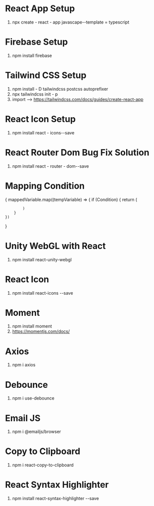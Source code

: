 # React App Setup
1. npx create - react - app javascape--template = typescript 

# Firebase Setup
1. npm install firebase

# Tailwind CSS Setup
1. npm install - D tailwindcss postcss autoprefixer
2. npx tailwindcss init - p
3. import --> https://tailwindcss.com/docs/guides/create-react-app

# React Icon Setup
1. npm install react - icons--save

# React Router Dom Bug Fix Solution
1. npm install react - router - dom--save

# Mapping Condition
{
    mappedVariable.map((tempVariable) => {
        if (Condition) {
            return (

            )
        }
    })
}

# Unity WebGL with React
1. npm install react-unity-webgl

# React Icon
1. npm install react-icons --save

# Moment
1. npm install moment
2. https://momentjs.com/docs/

# Axios
1. npm i axios

# Debounce
1. npm i use-debounce

# Email JS
1. npm i @emailjs/browser

# Copy to Clipboard
1. npm i react-copy-to-clipboard

# React Syntax Highlighter
1. npm install react-syntax-highlighter --save